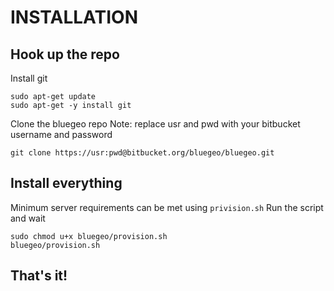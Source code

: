 INSTALLATION
==========

## Hook up the repo
Install git

```
sudo apt-get update
sudo apt-get -y install git
```

Clone the bluegeo repo
Note: replace usr and pwd with your bitbucket username and password

```git clone https://usr:pwd@bitbucket.org/bluegeo/bluegeo.git```

## Install everything
Minimum server requirements can be met using `privision.sh`
Run the script and wait

```
sudo chmod u+x bluegeo/provision.sh
bluegeo/provision.sh
```

## That's it!
